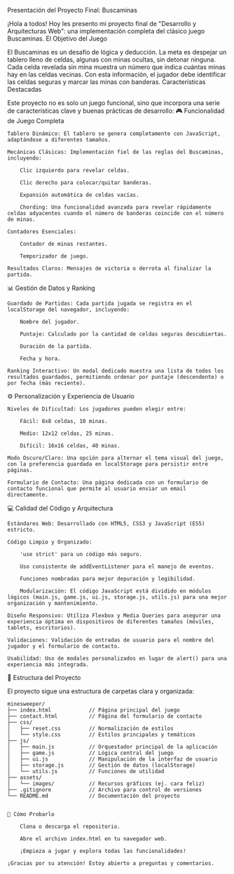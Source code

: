 Presentación del Proyecto Final: Buscaminas

¡Hola a todos! Hoy les presento mi proyecto final de "Desarrollo y Arquitecturas Web": una implementación completa del clásico juego Buscaminas.
 El Objetivo del Juego

El Buscaminas es un desafío de lógica y deducción. La meta es despejar un tablero lleno de celdas, algunas con minas ocultas, sin detonar ninguna. Cada celda revelada sin mina muestra un número que indica cuántas minas hay en las celdas vecinas. Con esta información, el jugador debe identificar las celdas seguras y marcar las minas con banderas.
 Características Destacadas

Este proyecto no es solo un juego funcional, sino que incorpora una serie de características clave y buenas prácticas de desarrollo:
🎮 Funcionalidad de Juego Completa

    Tablero Dinámico: El tablero se genera completamente con JavaScript, adaptándose a diferentes tamaños.

    Mecánicas Clásicas: Implementación fiel de las reglas del Buscaminas, incluyendo:

        Clic izquierdo para revelar celdas.

        Clic derecho para colocar/quitar banderas.

        Expansión automática de celdas vacías.

        Chording: Una funcionalidad avanzada para revelar rápidamente celdas adyacentes cuando el número de banderas coincide con el número de minas.

    Contadores Esenciales:

        Contador de minas restantes.

        Temporizador de juego.

    Resultados Claros: Mensajes de victoria o derrota al finalizar la partida.

📊 Gestión de Datos y Ranking

    Guardado de Partidas: Cada partida jugada se registra en el localStorage del navegador, incluyendo:

        Nombre del jugador.

        Puntaje: Calculado por la cantidad de celdas seguras descubiertas.

        Duración de la partida.

        Fecha y hora.

    Ranking Interactivo: Un modal dedicado muestra una lista de todos los resultados guardados, permitiendo ordenar por puntaje (descendente) o por fecha (más reciente).

⚙️ Personalización y Experiencia de Usuario

    Niveles de Dificultad: Los jugadores pueden elegir entre:

        Fácil: 8x8 celdas, 10 minas.

        Medio: 12x12 celdas, 25 minas.

        Difícil: 16x16 celdas, 40 minas.

    Modo Oscuro/Claro: Una opción para alternar el tema visual del juego, con la preferencia guardada en localStorage para persistir entre páginas.

    Formulario de Contacto: Una página dedicada con un formulario de contacto funcional que permite al usuario enviar un email directamente.

💻 Calidad del Código y Arquitectura

    Estándares Web: Desarrollado con HTML5, CSS3 y JavaScript (ES5) estricto.

    Código Limpio y Organizado:

        'use strict' para un código más seguro.

        Uso consistente de addEventListener para el manejo de eventos.

        Funciones nombradas para mejor depuración y legibilidad.

        Modularización: El código JavaScript está dividido en módulos lógicos (main.js, game.js, ui.js, storage.js, utils.js) para una mejor organización y mantenimiento.

    Diseño Responsivo: Utiliza Flexbox y Media Queries para asegurar una experiencia óptima en dispositivos de diferentes tamaños (móviles, tablets, escritorios).

    Validaciones: Validación de entradas de usuario para el nombre del jugador y el formulario de contacto.

    Usabilidad: Uso de modales personalizados en lugar de alert() para una experiencia más integrada.

📁 Estructura del Proyecto

El proyecto sigue una estructura de carpetas clara y organizada:
```plaintext
minesweeper/
├── index.html            // Página principal del juego
├── contact.html          // Página del formulario de contacto
├── css/
│   ├── reset.css         // Normalización de estilos
│   └── style.css         // Estilos principales y temáticos
├── js/
│   ├── main.js           // Orquestador principal de la aplicación
│   ├── game.js           // Lógica central del juego
│   ├── ui.js             // Manipulación de la interfaz de usuario
│   ├── storage.js        // Gestión de datos (localStorage)
│   └── utils.js          // Funciones de utilidad
├── assets/
│   └── images/           // Recursos gráficos (ej. cara feliz)
├── .gitignore            // Archivo para control de versiones
└── README.md             // Documentación del proyecto


🚀 Cómo Probarlo

    Clona o descarga el repositorio.

    Abre el archivo index.html en tu navegador web.

    ¡Empieza a jugar y explora todas las funcionalidades!

¡Gracias por su atención! Estoy abierto a preguntas y comentarios.
